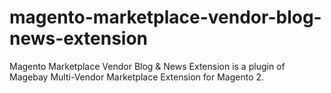 # magento-marketplace-vendor-blog-news-extension
Magento Marketplace Vendor Blog &amp; News Extension is a plugin of Magebay Multi-Vendor Marketplace Extension for Magento 2.

